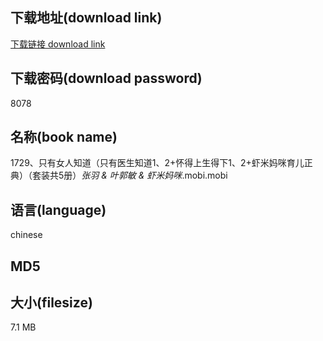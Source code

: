 ## 下载地址(download link)
[下载链接 download link](https://voluble-croquembouche-d321dc.netlify.app/?s=1729%E3%80%81%E5%8F%AA%E6%9C%89%E5%A5%B3%E4%BA%BA%E7%9F%A5%E9%81%93%EF%BC%88%E5%8F%AA%E6%9C%89%E5%8C%BB%E7%94%9F%E7%9F%A5%E9%81%931%E3%80%812%2B%E6%80%80%E5%BE%97%E4%B8%8A%E7%94%9F%E5%BE%97%E4%B8%8B1%E3%80%812%2B%E8%99%BE%E7%B1%B3%E5%A6%88%E5%92%AA%E8%82%B2%E5%84%BF%E6%AD%A3%E5%85%B8%EF%BC%89%EF%BC%88%E5%A5%97%E8%A3%85%E5%85%B15%E5%86%8C%EF%BC%89_%E5%BC%A0%E7%BE%BD+%26+%E5%8F%B6%E9%83%AD%E6%95%8F+%26+%E8%99%BE%E7%B1%B3%E5%A6%88%E5%92%AA_.mobi)

## 下载密码(download password)
8078

## 名称(book name)
1729、只有女人知道（只有医生知道1、2+怀得上生得下1、2+虾米妈咪育儿正典）（套装共5册）_张羽 & 叶郭敏 & 虾米妈咪_.mobi.mobi

## 语言(language)
chinese

## MD5


## 大小(filesize)
7.1 MB
